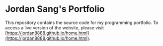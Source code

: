 # Jordan Sang's Portfolio

This repository contains the source code for my programming portfolio. To access a live version of the website, please visit [https://jordan8888.github.io/home.html](https://jordan8888.github.io/home.html).
